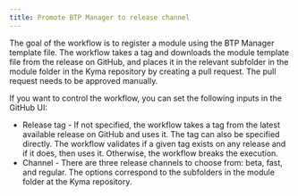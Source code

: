 ```yaml
---
title: Promote BTP Manager to release channel
---
```


The goal of the workflow is to register a module using the BTP Manager template file. The workflow takes a tag and downloads the module template file from the release on GitHub, and places it in the relevant subfolder in the module folder in the Kyma repository by creating a pull request. The pull request needs to be approved manually.

If you want to control the workflow, you can set the following inputs in the GitHub UI:
- Release tag - If not specified, the workflow takes a tag from the latest available release on GitHub and uses it. The tag can also be specified directly. The workflow validates if a given tag exists on any release and if it does, then uses it. Otherwise, the workflow breaks the execution.
- Channel - There are three release channels to choose from: beta, fast, and regular. The options correspond to the subfolders in the module folder at the Kyma repository. 
  